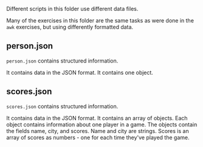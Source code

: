 Different scripts in this folder use different data files.

Many of the exercises in this folder are the same tasks as were done in the `awk` exercises, but using differently formatted data.

## person.json

`person.json` contains structured information.

It contains data in the JSON format.
It contains one object.

## scores.json

`scores.json` contains structured information.

It contains data in the JSON format.
It contains an array of objects.
Each object contains information about one player in a game.
The objects contain the fields name, city, and scores.
Name and city are strings.
Scores is an array of scores as numbers - one for each time they've played the game.

